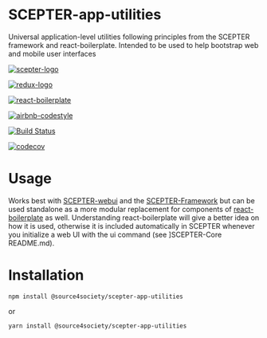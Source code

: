 # SCEPTER-app-utilities
Universal application-level utilities following principles from the SCEPTER framework and react-boilerplate. Intended to be used to help bootstrap web and mobile user interfaces

[![scepter-logo](http://res.cloudinary.com/source-4-society/image/upload/v1519221119/scepter_hzpcqt.png)](https://github.com/source4societyorg/SCEPTER-core)

[![redux-logo](https://raw.githubusercontent.com/reactjs/redux/master/logo/logo-title-dark.png)](https://github.com/reactjs/redux)

[![react-boilerplate](https://github.com/react-boilerplate/brand/blob/master/assets/logo.png)](https://gihub.com/react-boilerplate)

[![airbnb-codestyle](https://camo.githubusercontent.com/1c5c800fbdabc79cfaca8c90dd47022a5b5c7486/68747470733a2f2f696d672e736869656c64732e696f2f62616467652f636f64652532307374796c652d616972626e622d627269676874677265656e2e7376673f7374796c653d666c61742d737175617265)](https://github.com/airbnb/javascript)

[![Build Status](https://travis-ci.org/source4societyorg/SCEPTER-app-utilities.svg?branch=master)](https://travis-ci.org/source4societyorg/SCEPTER-app-utilities)

[![codecov](https://codecov.io/gh/source4societyorg/SCEPTER-app-utilities/branch/master/graph/badge.svg)](https://codecov.io/gh/source4societyorg/SCEPTER-app-utilities)

# Usage

Works best with [SCEPTER-webui](https://www.github.com/source4societyorg/SCEPTER-webui) and the [SCEPTER-Framework](https://www.github.com/source4societyorg/SCEPTER-Core) but can be used standalone as a more modular replacement for components of [react-boilerplate](https://www.github.com/react-boilerplate/react-boilerplate) as well. Understanding react-boilerplate will give a better idea on how it is used, otherwise it is included automatically in SCEPTER whenever you initialize a web UI with the ui command (see ]SCEPTER-Core README.md).

# Installation

    npm install @source4society/scepter-app-utilities

or

    yarn install @source4society/scepter-app-utilities

